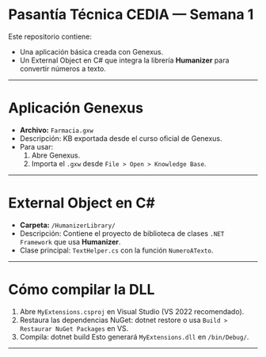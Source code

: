 # Pasantía Técnica CEDIA — Semana 1

Este repositorio contiene:
- Una aplicación básica creada con Genexus.
- Un External Object en C# que integra la librería **Humanizer** para convertir números a texto.

---

# Aplicación Genexus

- **Archivo:** `Farmacia.gxw`
- Descripción: KB exportada desde el curso oficial de Genexus.
- Para usar:
  1. Abre Genexus.
  2. Importa el `.gxw` desde `File > Open > Knowledge Base`.

---

# External Object en C#

- **Carpeta:** `/HumanizerLibrary/`
- Descripción: Contiene el proyecto de biblioteca de clases `.NET Framework` que usa **Humanizer**.
- Clase principal: `TextHelper.cs` con la función `NumeroATexto`.

---

# Cómo compilar la DLL

1. Abre `MyExtensions.csproj` en Visual Studio (VS 2022 recomendado).
2. Restaura las dependencias NuGet:
dotnet restore
o usa `Build > Restaurar NuGet Packages` en VS.
3. Compila:
dotnet build
Esto generará `MyExtensions.dll` en `/bin/Debug/`.

---
